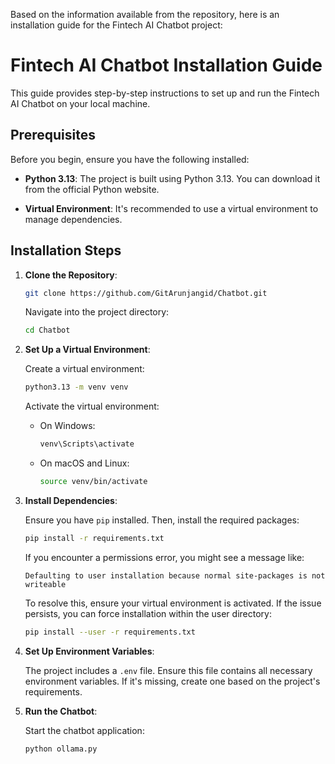 Based on the information available from the repository, here is an installation guide for the Fintech AI Chatbot project:

# Fintech AI Chatbot Installation Guide

This guide provides step-by-step instructions to set up and run the Fintech AI Chatbot on your local machine.

## Prerequisites

Before you begin, ensure you have the following installed:

- **Python 3.13**: The project is built using Python 3.13. You can download it from the official Python website.

- **Virtual Environment**: It's recommended to use a virtual environment to manage dependencies.

## Installation Steps

1. **Clone the Repository**:

   ```bash
   git clone https://github.com/GitArunjangid/Chatbot.git
   ```


   Navigate into the project directory:

   ```bash
   cd Chatbot
   ```


2. **Set Up a Virtual Environment**:

   Create a virtual environment:

   ```bash
   python3.13 -m venv venv
   ```


   Activate the virtual environment:

   - On Windows:

     ```bash
     venv\Scripts\activate
     ```

   - On macOS and Linux:

     ```bash
     source venv/bin/activate
     ```

3. **Install Dependencies**:

   Ensure you have `pip` installed. Then, install the required packages:

   ```bash
   pip install -r requirements.txt
   ```


   If you encounter a permissions error, you might see a message like:

   ```
   Defaulting to user installation because normal site-packages is not writeable
   ```


   To resolve this, ensure your virtual environment is activated. If the issue persists, you can force installation within the user directory:

   ```bash
   pip install --user -r requirements.txt
   ```


4. **Set Up Environment Variables**:

   The project includes a `.env` file. Ensure this file contains all necessary environment variables. If it's missing, create one based on the project's requirements.

5. **Run the Chatbot**:

   Start the chatbot application:

   ```bash
   python ollama.py
   ```



